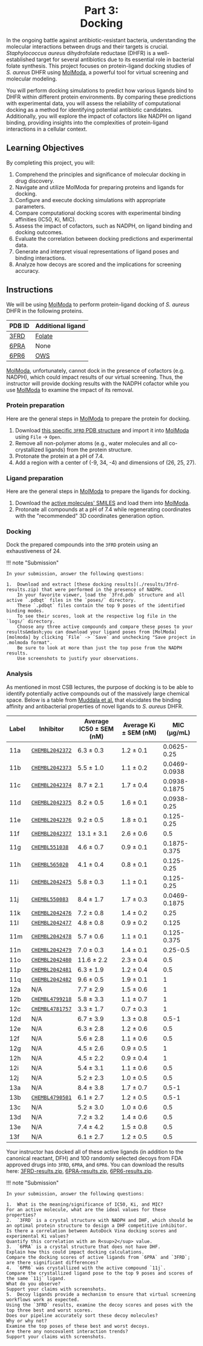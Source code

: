 <h1 align="center">
<b>Part 3:</b><br>
Docking
</h1>

In the ongoing battle against antibiotic-resistant bacteria, understanding the molecular interactions between drugs and their targets is crucial.
*Staphylococcus aureus* dihydrofolate reductase (DHFR) is a well-established target for several antibiotics due to its essential role in bacterial folate synthesis.
This project focuses on protein-ligand docking studies of *S. aureus* DHFR using [MolModa](https://durrantlab.pitt.edu/molmoda/#), a powerful tool for virtual screening and molecular modeling.

You will perform docking simulations to predict how various ligands bind to DHFR within different protein environments.
By comparing these predictions with experimental data, you will assess the reliability of computational docking as a method for identifying potential antibiotic candidates.
Additionally, you will explore the impact of cofactors like NADPH on ligand binding, providing insights into the complexities of protein-ligand interactions in a cellular context.

## Learning Objectives

By completing this project, you will:

1.  Comprehend the principles and significance of molecular docking in drug discovery.
2.  Navigate and utilize MolModa for preparing proteins and ligands for docking.
3.  Configure and execute docking simulations with appropriate parameters.
4.  Compare computational docking scores with experimental binding affinities (IC50, Ki, MIC).
5.  Assess the impact of cofactors, such as NADPH, on ligand binding and docking outcomes.
6.  Evaluate the correlation between docking predictions and experimental data.
7.  Generate and interpret visual representations of ligand poses and binding interactions.
8.  Analyze how decoys are scored and the implications for screening accuracy.

## Instructions

We will be using [MolModa][molmoda] to perform protein-ligand docking of *S. aureus* DHFR in the following proteins.

| PDB ID | Additional ligand |
| ------ | ----------------- |
| [3FRD](https://www.rcsb.org/structure/3FRD) | [Folate](https://www.ebi.ac.uk/chembl/explore/compound/135398658) |
| [6PRA](https://www.rcsb.org/structure/6PRA) | None |
| [6PR6](https://www.rcsb.org/structure/6PR6) | [OWS](https://pubchem.ncbi.nlm.nih.gov/compound/146170541) |

[MolModa][molmoda], unfortunately, cannot dock in the presence of cofactors (e.g. NADPH), which could impact results of our virtual screening.
Thus, the instructor will provide docking results with the NADPH cofactor while you use [MolModa][molmoda] to examine the impact of its removal.

### Protein preparation

Here are the general steps in [MolModa][molmoda] to prepare the protein for docking.

1.  Download [this specific `3FRD` PDB structure](./proteins/3frd-xray.pdb) and import it into [MolModa][molmoda] using `File` -> `Open`.
2.  Remove all non-polymer atoms (e.g., water molecules and all co-crystallized ligands) from the protein structure.
3.  Protonate the protein at a pH of 7.4.
4.  Add a region with a center of (-9, 34, -4) and dimensions of (26, 25, 27).

### Ligand preparation

Here are the general steps in [MolModa][molmoda] to prepare the ligands for docking.

1.  Download the [active molecules' SMILES](./active.smiles) and load them into [MolModa][molmoda].
2.  Protonate all compounds at a pH of 7.4 while regenerating coordinates with the "recommended" 3D coordinates generation option.

### Docking

Dock the prepared compounds into the `3FRD` protein using an exhaustiveness of 24.

!!! note "Submission"

    In your submission, answer the following questions:

    1.  Download and extract [these docking results](./results/3frd-results.zip) that were performed in the presence of NADPH.
        In your favorite viewer, load the `3frd.pdb` structure and all active `.pdbqt` files in the `poses/` directory.
        These `.pdbqt` files contain the top 9 poses of the identified binding modes.
        To see their scores, look at the respective log file in the `logs/` directory.
        Choose any three active compounds and compare these poses to your results&mdash;you can download your ligand poses from [MolModa][molmoda] by clicking `File` -> `Save` and unchecking "Save project in .molmoda format".
        Be sure to look at more than just the top pose from the NADPH results.
        Use screenshots to justify your observations.

### Analysis

As mentioned in most CSB lectures, the purpose of docking is to be able to identify potentially active compounds out of the massively large chemical space.
Below is a table from [Muddala et al.](https://doi.org/10.1016/j.ejmech.2020.112412) that elucidates the binding affinity and antibacterial properties of novel ligands to *S. aureus* DHFR.

| Label | Inhibitor | Average IC50 ± SEM (nM) | Average Ki ± SEM (nM) | MIC (µg/mL) |
|-------| ----------|-------------------------|-----------------------|-------------|
| 11a | [`CHEMBL2042372`]( https://www.ebi.ac.uk/chembl/explore/compound/CHEMBL2042372) | 6.3 ± 0.3 | 1.2 ± 0.1 | 0.0625-0.25 |
| 11b | [`CHEMBL2042373`]( https://www.ebi.ac.uk/chembl/explore/compound/CHEMBL2042373) | 5.5 ± 1.0 | 1.1 ± 0.2 | 0.0469-0.0938 |
| 11c | [`CHEMBL2042374`]( https://www.ebi.ac.uk/chembl/explore/compound/CHEMBL2042374) | 8.7 ± 2.1 | 1.7 ± 0.4 | 0.0938-0.1875 |
| 11d | [`CHEMBL2042375`]( https://www.ebi.ac.uk/chembl/explore/compound/CHEMBL2042375) | 8.2 ± 0.5 | 1.6 ± 0.1 | 0.0938-0.25 |
| 11e | [`CHEMBL2042376`]( https://www.ebi.ac.uk/chembl/explore/compound/CHEMBL2042376) | 9.2 ± 0.5 | 1.8 ± 0.1 | 0.125-0.25 |
| 11f | [`CHEMBL2042377`]( https://www.ebi.ac.uk/chembl/explore/compound/CHEMBL2042377) | 13.1 ± 3.1 | 2.6 ± 0.6 | 0.5 |
| 11g | [`CHEMBL551038`]( https://www.ebi.ac.uk/chembl/explore/compound/CHEMBL551038) | 4.6 ± 0.7 | 0.9 ± 0.1 | 0.1875-0.375 |
| 11h | [`CHEMBL565020`]( https://www.ebi.ac.uk/chembl/explore/compound/CHEMBL565020) | 4.1 ± 0.4 | 0.8 ± 0.1 | 0.125-0.25 |
| 11i | [`CHEMBL2042475`]( https://www.ebi.ac.uk/chembl/explore/compound/CHEMBL2042475) | 5.8 ± 0.3 | 1.1 ± 0.1 | 0.125-0.25 |
| 11j | [`CHEMBL550083`]( https://www.ebi.ac.uk/chembl/explore/compound/CHEMBL550083) | 8.4 ± 1.7 | 1.7 ± 0.3 | 0.0469-0.1875 |
| 11k | [`CHEMBL2042476`]( https://www.ebi.ac.uk/chembl/explore/compound/CHEMBL2042476) | 7.2 ± 0.8 | 1.4 ± 0.2 | 0.25 |
| 11l | [`CHEMBL2042477`]( https://www.ebi.ac.uk/chembl/explore/compound/CHEMBL2042477) | 4.8 ± 0.8 | 0.9 ± 0.2 | 0.125 |
| 11m | [`CHEMBL2042478`]( https://www.ebi.ac.uk/chembl/explore/compound/CHEMBL2042478) | 5.7 ± 0.6 | 1.1 ± 0.1 | 0.125-0.375 |
| 11n | [`CHEMBL2042479`]( https://www.ebi.ac.uk/chembl/explore/compound/CHEMBL2042479) | 7.0 ± 0.3 | 1.4 ± 0.1 | 0.25-0.5 |
| 11o | [`CHEMBL2042480`]( https://www.ebi.ac.uk/chembl/explore/compound/CHEMBL2042480) | 11.6 ± 2.2 | 2.3 ± 0.4 | 0.5 |
| 11p | [`CHEMBL2042481`]( https://www.ebi.ac.uk/chembl/explore/compound/CHEMBL2042481) | 6.3 ± 1.9 | 1.2 ± 0.4 | 0.5 |
| 11q | [`CHEMBL2042482`]( https://www.ebi.ac.uk/chembl/explore/compound/CHEMBL2042482) | 9.6 ± 0.5 | 1.9 ± 0.1 | 1 |
| 12a | N/A | 7.7 ± 2.9 | 1.5 ± 0.6 | 1 |
| 12b | [`CHEMBL4799218`]( https://www.ebi.ac.uk/chembl/explore/compound/CHEMBL4799218) | 5.8 ± 3.3 | 1.1 ± 0.7 | 1 |
| 12c | [`CHEMBL4781757`](https://www.ebi.ac.uk/chembl/explore/compound/CHEMBL4781757) | 3.3 ± 1.7 | 0.7 ± 0.3 | 1 |
| 12d | N/A | 6.7 ± 3.9 | 1.3 ± 0.8 | 0.5-1 |
| 12e | N/A | 6.3 ± 2.8 | 1.2 ± 0.6 | 0.5 |
| 12f | N/A | 5.6 ± 2.8 | 1.1 ± 0.6 | 0.5 |
| 12g | N/A | 4.5 ± 2.6 | 0.9 ± 0.5 | 1 |
| 12h | N/A | 4.5 ± 2.2 | 0.9 ± 0.4 | 1 |
| 12i | N/A | 5.4 ± 3.1 | 1.1 ± 0.6 | 0.5 |
| 12j | N/A | 5.2 ± 2.3 | 1.0 ± 0.5 | 0.5 |
| 13a | N/A | 8.4 ± 3.8 | 1.7 ± 0.7 | 0.5-1 |
| 13b | [`CHEMBL4790501`](https://www.ebi.ac.uk/chembl/explore/compound/CHEMBL4790501) | 6.1 ± 2.7 | 1.2 ± 0.5 | 0.5-1 |
| 13c | N/A | 5.2 ± 3.0 | 1.0 ± 0.6 | 0.5 |
| 13d | N/A | 7.2 ± 3.2 | 1.4 ± 0.6 | 0.5 |
| 13e | N/A | 7.4 ± 4.2 | 1.5 ± 0.8 | 0.5 |
| 13f | N/A | 6.1 ± 2.7 | 1.2 ± 0.5 | 0.5 |

Your instructor has docked all of these active ligands (in addition to the canonical reactant, DFH) and 100 randomly selected decoys from FDA approved drugs into `3FRD`, `6PRA`, and `6PR6`.
You can download the results here: [3FRD-results.zip](./results/3frd-results.zip), [6PRA-results.zip](./results/6pra-results.zip), [6PR6-results.zip](./results/6pr6-results.zip).

!!! note "Submission"

    In your submission, answer the following questions:

    1.  What is the meaning/significance of IC50, Ki, and MIC?
    For an active molecule, what are the ideal values for these properties?
    2.  `3FRD` is a crystal structure with NADPH and DHF, which should be an optimal protein structure to design a DHF competitive inhibitor.
    Is there a correlation between AutoDock Vina docking scores and experimental Ki values?
    Quantify this correlation with an R<sup>2</sup> value.
    3.  `6PRA` is a crystal structure that does not have DHF.
    Explain how this could impact docking calculations.
    Compare the docking scores of active ligands from `6PRA` and `3FRD`; are there significant differences?
    4.  `6PR6` was crystallized with the active compound `11j`.
    Compare the crystallized ligand pose to the top 9 poses and scores of the same `11j` ligand.
    What do you observe?
    Support your claims with screenshots.
    5.  Decoy ligands provide a mechanism to ensure that virtual screening workflows work as expected.
    Using the `3FRD` results, examine the decoy scores and poses with the top three best and worst scores.
    Does our pipeline accurately sort these decoy molecules?
    Why or why not?
    Examine the top poses of these best and worst decoys.
    Are there any noncovalent interaction trends?
    Support your claims with screenshots.

<!-- LINKS -->

[molmoda]: https://durrantlab.pitt.edu/molmoda/#

